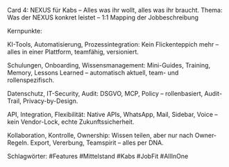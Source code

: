 Card 4: NEXUS für Kabs – Alles was ihr wollt, alles was ihr braucht.
Thema: Was der NEXUS konkret leistet – 1:1 Mapping der Jobbeschreibung

Kernpunkte:

KI-Tools, Automatisierung, Prozessintegration: Kein Flickenteppich mehr – alles in einer Plattform, teamfähig, versioniert.

Schulungen, Onboarding, Wissensmanagement: Mini-Guides, Training, Memory, Lessons Learned – automatisch aktuell, team- und rollenspezifisch.

Datenschutz, IT-Security, Audit: DSGVO, MCP, Policy – rollenbasiert, Audit-Trail, Privacy-by-Design.

API, Integration, Flexibilität: Native APIs, WhatsApp, Mail, Sidebar, Voice – kein Vendor-Lock, echte Zukunftssicherheit.

Kollaboration, Kontrolle, Ownership: Wissen teilen, aber nur nach Owner-Regeln. Export, Vererbung, Teamspirit – alles per DNA.

Schlagwörter: #Features #Mittelstand #Kabs #JobFit #AllInOne